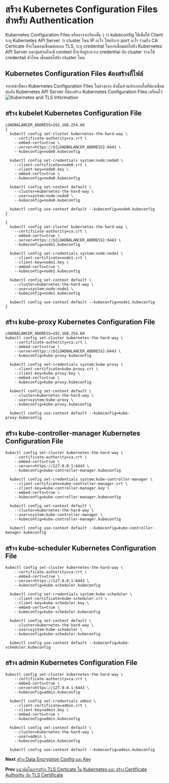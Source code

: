 # สร้าง Kubernetes Configuration Files สำหรับ Authentication
Kubernetes Configuration Files หรืออาจจะเรียกสั้น ๆ ว่า kubeconfig ใช้้เพื่อให้ Client ระบุ Kubernetes API Server ว่า cluster ไหน IP อะไร ให้บริการ port อะไร ร่วมถึง CA Certicate ที่จะในตอนเชื่อมต่อแบบ TLS, ระบุ credential ในการเชื่อมต่อไปยัง Kubernetes API Server และสุดท้ายก็จะมี context ที่จะจับคู่ระหว่าง credential กับ cluster ว่าจะใช้ credentail ตัวไหน เชื่อมต่อไปยัง cluster ไหน 
## Kubernetes Configuration Files ต้องสร้างกี่ไฟล์
จากหน้าที่ของ Kubernetes Configuration Files ในช่วงแรก ดังนั้นส่วนประกอบใดที่ต้องเชื่อมต่อกับ Kubernetes API Server ก็ต้องสร้าง Kubernetes Configuration Files เตรียมไว้
![Kubernetes and TLS Information](https://github.com/rdamrong/Kubernetes-The-Hard-Way-CentOS/blob/master/images/kube_tls_component2.png)


## สร้าง kubelet Kubernetes Configuration File
```
LOADBALANCER_ADDRESS=192.168.254.60
{
  kubectl config set-cluster kubernetes-the-hard-way \
    --certificate-authority=ca.crt \
    --embed-certs=true \
    --server=https://${LOADBALANCER_ADDRESS}:6443 \
    --kubeconfig=node0.kubeconfig

  kubectl config set-credentials system:node:node0 \
    --client-certificate=node0.crt \
    --client-key=node0.key \
    --embed-certs=true \
    --kubeconfig=node0.kubeconfig

  kubectl config set-context default \
    --cluster=kubernetes-the-hard-way \
    --user=system:node:node0 \
    --kubeconfig=node0.kubeconfig

  kubectl config use-context default --kubeconfig=node0.kubeconfig
}

{
  kubectl config set-cluster kubernetes-the-hard-way \
    --certificate-authority=ca.crt \
    --embed-certs=true \
    --server=https://${LOADBALANCER_ADDRESS}:6443 \
    --kubeconfig=node1.kubeconfig

  kubectl config set-credentials system:node:node1 \
    --client-certificate=node1.crt \
    --client-key=node1.key \
    --embed-certs=true \
    --kubeconfig=node1.kubeconfig

  kubectl config set-context default \
    --cluster=kubernetes-the-hard-way \
    --user=system:node:node1 \
    --kubeconfig=node1.kubeconfig

  kubectl config use-context default --kubeconfig=node1.kubeconfig
}
```
## สร้าง kube-proxy Kubernetes Configuration File
```
LOADBALANCER_ADDRESS=192.168.254.60
kubectl config set-cluster kubernetes-the-hard-way \
    --certificate-authority=ca.crt \
    --embed-certs=true \
    --server=https://${LOADBALANCER_ADDRESS}:6443 \
    --kubeconfig=kube-proxy.kubeconfig

  kubectl config set-credentials system:kube-proxy \
    --client-certificate=kube-proxy.crt \
    --client-key=kube-proxy.key \
    --embed-certs=true \
    --kubeconfig=kube-proxy.kubeconfig

  kubectl config set-context default \
    --cluster=kubernetes-the-hard-way \
    --user=system:kube-proxy \
    --kubeconfig=kube-proxy.kubeconfig

  kubectl config use-context default --kubeconfig=kube-proxy.kubeconfig
```
## สร้าง kube-controller-manager Kubernetes Configuration File
```
kubectl config set-cluster kubernetes-the-hard-way \
    --certificate-authority=ca.crt \
    --embed-certs=true \
    --server=https://127.0.0.1:6443 \
    --kubeconfig=kube-controller-manager.kubeconfig

  kubectl config set-credentials system:kube-controller-manager \
    --client-certificate=kube-controller-manager.crt \
    --client-key=kube-controller-manager.key \
    --embed-certs=true \
    --kubeconfig=kube-controller-manager.kubeconfig

  kubectl config set-context default \
    --cluster=kubernetes-the-hard-way \
    --user=system:kube-controller-manager \
    --kubeconfig=kube-controller-manager.kubeconfig

  kubectl config use-context default --kubeconfig=kube-controller-manager.kubeconfig

```
## สร้าง kube-scheduler Kubernetes Configuration File
```
kubectl config set-cluster kubernetes-the-hard-way \
    --certificate-authority=ca.crt \
    --embed-certs=true \
    --server=https://127.0.0.1:6443 \
    --kubeconfig=kube-scheduler.kubeconfig

  kubectl config set-credentials system:kube-scheduler \
    --client-certificate=kube-scheduler.crt \
    --client-key=kube-scheduler.key \
    --embed-certs=true \
    --kubeconfig=kube-scheduler.kubeconfig

  kubectl config set-context default \
    --cluster=kubernetes-the-hard-way \
    --user=system:kube-scheduler \
    --kubeconfig=kube-scheduler.kubeconfig

  kubectl config use-context default --kubeconfig=kube-scheduler.kubeconfig
```
## สร้าง admin Kubernetes Configuration File
```
kubectl config set-cluster kubernetes-the-hard-way \
    --certificate-authority=ca.crt \
    --embed-certs=true \
    --server=https://127.0.0.1:6443 \
    --kubeconfig=admin.kubeconfig

  kubectl config set-credentials admin \
    --client-certificate=admin.crt \
    --client-key=admin.key \
    --embed-certs=true \
    --kubeconfig=admin.kubeconfig

  kubectl config set-context default \
    --cluster=kubernetes-the-hard-way \
    --user=admin \
    --kubeconfig=admin.kubeconfig

  kubectl config use-context default --kubeconfig=admin.kubeconfig
```
**Next** [สร้าง Data Encryption Config และ Key](04-generating-data-encryption-key.md)

**Prev** [แนวคิดในการสร้าง TLS Certicate ใน Kubernetes และ สร้าง Certificate Authority กับ TLS Certificate](02-generating-tls-certificate.md)
